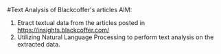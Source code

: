 #Text Analysis of Blackcoffer's articles
AIM: 
  1. Etract textual data from the articles posted in https://insights.blackcoffer.com/
  2. Utilizing Natural Language Processing to perform text analysis on the extracted data.
